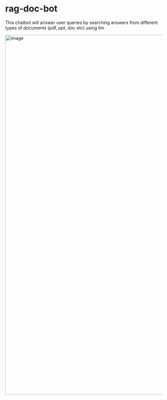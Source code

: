 # rag-doc-bot
This chatbot will answer user queries by searching answers from different types of documents (pdf, ppt, doc etc) using llm

<img width="1153" alt="image" src="https://github.com/user-attachments/assets/e2b1abb8-e70b-41b4-88af-4ff12d1b7ab9" />
